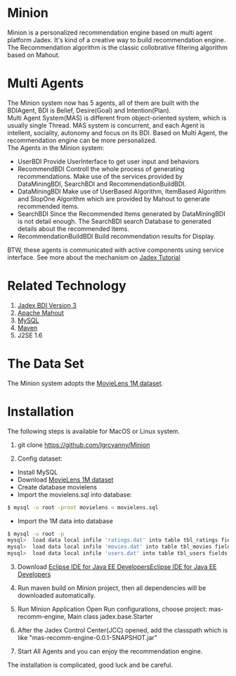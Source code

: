 Minion
======

Minion is a personalized recommendation engine based on multi agent platform Jadex. It's kind of a creative way to build recommendation engine.
The Recommendation algorithm is the classic collobrative filtering algorithm based on Mahout.

Multi Agents
====
The Minion system now has 5 agents, all of them are built with the BDIAgent, BDI is Belief, Desire(Goal) and Intention(Plan).<BR>
Multi Agent System(MAS) is different from object-oriented system, which is usually single Thread. MAS system is concurrent, and each Agent is intellent, sociality, autonomy and focus on its BDI. Based on Multi Agent, the recommendation engine can be more personalized.<Br>
The Agents in the Minion system:<BR>

+ UserBDI
Provide UserInterface  to get user input and behaviors
+ RecommendBDI
Controll the whole process of generating recommendations. Make use of the services provided by DataMiningBDI, SearchBDI and RecommendationBuildBDI.
+ DataMiningBDI
Make use of UserBased Algorithm, ItemBased Algorithm and SlopOne Algorithm which are provided by Mahout to generate recommended items.
+ SearchBDI
Since the Recommended Items generated by DataMiningBDI is not detail enough. The SearchBDI search Database to generated details about the recommended items.
+ RecommendationBuildBDI
Build recommendation results for Display.

BTW, these agents is communicated with active components using service interface. See more about the mechanism on [Jadex Tutorial](http://www.activecomponents.org/bin/view/BDI+V3+Tutorial/07+Using+Services)

Related Technology
============
1. [Jadex BDI Version 3](http://www.activecomponents.org/bin/view/BDI+V3+Tutorial/01+Introduction)
2. [Apache Mahout](http://mahout.apache.org/)
3. [MySQL](http://www.mysql.com)
4. [Maven](http://maven.apache.org)
6. J2SE 1.6

The Data Set
========
The Minion system adopts the [MovieLens 1M dataset](http://grouplens.org/datasets/movielens/).


Installation
==============
The following steps is available for MacOS or Linux system.
1. git clone https://github.com/lgrcyanny/Minion

2. Config dataset:
+ Install MySQL
+ Download [MovieLens 1M dataset](http://grouplens.org/datasets/movielens/)
+ Create database movielens
+ Import the movielens.sql into database:
```sh
$ mysql -u root -proot movielens < movielens.sql

```
+ Import the 1M data into database
```sh
$ mysql -u root -p
mysql>  load data local infile 'ratings.dat' into table tbl_ratings fields terminated by '::'  enclosed by '' lines terminated by '\n' (userid, movieid, rating, timestamp);
mysql>  load data local infile 'movies.dat' into table tbl_movies fields terminated by '::'  enclosed by '' lines terminated by '\n' (movieid, title, genres);
mysql>  load data local infile 'users.dat' into table tbl_users fields terminated by '::'  enclosed by '' lines terminated by '\n' (userid, gender, age, occupation, zipcode);
```

3. Download [Eclipse IDE for Java EE DevelopersEclipse IDE for Java EE Developers](http://www.eclipse.org/downloads/)

4. Run maven build on Minion project, then all dependencies will be downloaded automatically.

5. Run Minion Application
Open Run configurations, choose project: mas-recomm-engine, Main class jadex.base.Starter

6. After the Jadex Control Center(JCC) opened, add the classpath which is like "mas-recomm-engine-0.0.1-SNAPSHOT.jar"

7. Start All Agents and you can enjoy the recommendation engine.

The installation is complicated, good luck and be careful.








